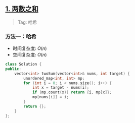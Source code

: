 ## [1. 两数之和](https://leetcode.cn/problems/two-sum/description/)

> Tag: 哈希

### 方法一：哈希
* 时间复杂度: ${O(n)}$
* 空间复杂度: ${O(n)}$
```cpp
class Solution {
public:
    vector<int> twoSum(vector<int>& nums, int target) {
        unordered_map<int, int> mp;
        for (int i = 0; i < nums.size(); i++) {
            int x = target - nums[i];
            if (mp.count(x)) return {i, mp[x]};
            mp[nums[i]] = i;
        }
        return {};
    }
};
```
